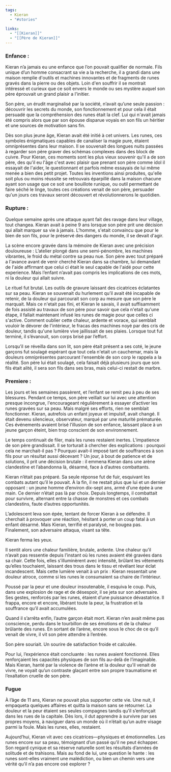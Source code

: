 ```yaml
---
tags:
  - Kieran
  - "#stories"

links:
  - "[[Kieran]]"
  - "[[Père de Kieran]]"
---
```

### Enfance :

Kieran n’a jamais eu une enfance que l’on pouvait qualifier de normale. Fils unique d’un homme consacrant sa vie a la recherche, il a grandi dans une maison remplie d'outils et machines innovantes et de fragments de runes gravés dans la pierre ou des objets. Loin d'en souffrir il se montrait intéressé et curieux que ce soit envers le monde ou ses mystère auquel son père éprouvait un grand plaisir a l'initier. 

Son père, un érudit marginalisé par la société, n’avait qu’une seule passion : découvrir les secrets du monde, son fonctionnement et pour cela il était persuadé que la compréhension des runes était la clef. Lui qui n'avait jamais été compris alors que par son épouse disparue voyais en son fils un héritier et une sources de motivation sans fin. 

Dès son plus jeune âge, Kieran avait été initié à cet univers. Les runes, ces symboles énigmatiques capables de canaliser la magie pure, étaient omniprésentes dans leur maison. Il se souvenait des longues nuits passées à regarder son père graver des schémas complexes dans des block de cuivre. Pour Kieran, ces moments sont les plus vieux souvenir qu'il a de son père, des qu'il eu l'âge c'est avec plaisir que prenant son père comme idol il essayait de l'aider, le questionnant et parfois même essayais de lui même menée a bien des petit projet. Toutes les inventions ainsi produites, qu'elle soit plus ou moins réussite se retrouvais éparpillé dans la maison chacune ayant son usage que ce soit une bouillote runique, ou outil permettant de faire séché le linge, toutes ces créations venait de son père, persuader qu'un jours ces travaux seront découvert et révolutionnerons le quotidien.
### Rupture :

Quelque semaine après une attaque ayant fait des ravage dans leur village, tout changea. Kieran avait à peine 9 ans lorsque son père prit une décision qui allait marquer sa vie à jamais. L’homme, s'etait convaincu que pour le bien de son fils, pour le préservé des dangers du monde, il se devait d'agir.

La scène encore gravée dans la mémoire de Kieran avec une précision douloureuse : 
L’atelier plongé dans une semi-pénombre, les machines vibrantes, le froid du métal contre sa peau nue. Son père avec tout préparé a l'avance avant de venir cherché Kieran dans sa chambre, lui demandant de l'aide affirmant que celui ci était le seul capable de l'aidé pour cette experience. Mais l’enfant n’avait pas compris les implications de ces mots, ni la douleur qui allait suivre.

Le rituel fut brutal. Les outils de gravure laissant des cicatrices éclatantes sur sa peau. Kieran se souvenait du hurlement qu’il avait été incapable de retenir, de la douleur qui parcourait son corp au mesure que son père le marquait. Mais ce n'etait pas fini, et Kieran le savais, il avait suffisamment de fois assisté au travaux de son père pour savoir que cela n'etait qu'une étape, il fallait maintenant infusé les runes de magie pour que celles ci s'active. Comment oublier cette chaleur, ardente et vorace, qui semblait vouloir le dévorer de l'intérieur, le fracas des machines noyé par des cris de douleur, tandis qu'une lumière vive jaillissait de ses plaies. Lorsque tout fut terminé, il s’évanouit, son corps brisé par l’effort.

Lorsqu’il se réveilla dans son lit, son père était présent a ses coté, le jeune garçons fut soulagé espérant que tout cela n'etait un cauchemar, mais la douleurs omniprésentes parcourant l'ensemble de son corp le rappela a la réalité. Son père lui était soulagé, cela faisait déjà plusieurs jours que son fils était alité, il sera son fils dans ses bras, mais celui-ci restait de marbre.   

### Premiere :

Les jours et les semaines passèrent, et l’enfant se remit peu à peu de ses blessures. Pendant ce temps, son père veillait sur lui avec une attention presque incongrue, l'encourageant régulièrement à essayer d’activer les runes gravées sur sa peau. Mais malgré ses efforts, rien ne semblait fonctionner. Kieran, autrefois un enfant joyeux et impulsif, avait changé. Il était devenu silencieux, observateur, marqué par une maturité prématurée. Ces événements avaient brisé l’illusion de son enfance, laissant place à un jeune garçon éteint, bien trop conscient de son environnement.

Le temps continuait de filer, mais les runes restaient inertes. L’impatience de son père grandissait. Il se torturait à chercher des explications : pourquoi cela ne marchait-il pas ? Pourquoi avait-il imposé tant de souffrances à son fils pour un résultat aussi décevant ? Un jour, à bout de patience et de solutions, il prit une décision brutale : il emmena Kieran dans une arène clandestine et l’abandonna là, désarmé, face à d’autres combattants.

Kieran n’était pas préparé. Sa seule réponse fut de fuir, esquivant les combats autant qu’il le pouvait. À la fin, il ne restait plus que lui et un dernier opposant : un jeune homme d’environ dix-sept ans, armé d’une épée à une main. Ce dernier n’était pas là par choix. Depuis longtemps, il combattait pour survivre, alternant entre la chasse de monstres et ces combats clandestins, faute d’autres opportunités.

L’adolescent leva son épée, tentant de forcer Kieran à se défendre. Il cherchait à provoquer une réaction, hésitant à porter un coup fatal à un enfant désarmé. Mais Kieran, terrifié et paralysé, ne bougea pas. Finalement, son adversaire attaqua, visant sa tête.

Kieran ferma les yeux.

Il sentit alors une chaleur familière, brutale, ardente. Une chaleur qu’il n’avait pas ressentie depuis l’instant où les runes avaient été gravées dans sa chair. Cette fois, elles s’illuminèrent avec intensité, brûlant les vêtements qu’elles touchaient, laissant des trous dans le tissu et révélant leur éclat incandescent. Mais cette lumière venait à un prix : Kieran ressentait une douleur atroce, comme si les runes le consumaient sa chaire de l’intérieur.

Poussé par la peur et une douleur insoutenable, il esquiva le coup. Puis, dans une explosion de rage et de désespoir, il se jeta sur son adversaire. Ses gestes, renforcés par les runes, étaient d’une puissance dévastatrice. Il frappa, encore et encore, libérant toute la peur, la frustration et la souffrance qu’il avait accumulées.

Quand il s’arrêta enfin, l’autre garçon était mort. Kieran n’en avait même pas conscience, perdu dans le tourbillon de ses émotions et de la chaleur brûlante des runes. En sortant de l’arène, encore sous le choc de ce qu’il venait de vivre, il vit son père attendre à l’entrée.

Son père souriait. Un sourire de satisfaction froide et calculée.

Pour lui, l’expérience était concluante : les runes avaient fonctionné. Elles renforçaient les capacités physiques de son fils au-delà de l’imaginable. Mais Kieran, hanté par la violence de l’arène et la douleur qu’il venait de vivre, ne voyait qu’un contraste glaçant entre son propre traumatisme et l’exaltation cruelle de son père.

### Fugue

À l’âge de 11 ans, Kieran ne pouvait plus supporter cette vie. Une nuit, il empaqueta quelques affaires et quitta la maison sans se retourner. La douleur et la peur étaient ses seules compagnes tandis qu’il s’enfonçait dans les rues de la capitale. Dès lors, il dut apprendre à survivre par ses propres moyens, à naviguer dans un monde où il n’était qu’un autre visage parmi la foule. Mais les runes, elles, restaient.

Aujourd’hui, Kieran vit avec ces cicatrices—physiques et émotionnelles. Les runes encore sur sa peau, témoignant d’un passé qu’il ne peut échapper. Son regard cynique et sa réserve naturelle sont les résultats d’années de solitude et de trahisons. Mais au fond de lui, une question le hante : les runes sont-elles vraiment une malédiction, ou bien un chemin vers une vérité qu’il n’a pas encore osé explorer ?

